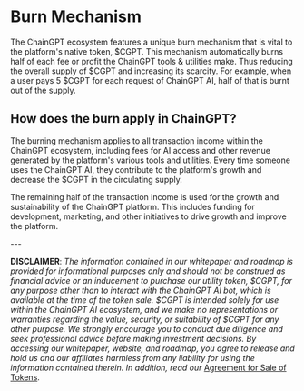 # Burn Mechanism

The ChainGPT ecosystem features a unique burn mechanism that is vital to the platform's native token, $CGPT. This mechanism automatically burns half of each fee or profit the ChainGPT tools & utilities make. Thus reducing the overall supply of $CGPT and increasing its scarcity. For example, when a user pays 5 $CGPT for each request of ChainGPT AI, half of that is burnt out of the supply.&#x20;

## How does the burn apply in ChainGPT?

The burning mechanism applies to all transaction income within the ChainGPT ecosystem, including fees for AI access and other revenue generated by the platform's various tools and utilities. Every time someone uses the ChainGPT AI, they contribute to the platform's growth and decrease the $CGPT in the circulating supply.

The remaining half of the transaction income is used for the growth and sustainability of the ChainGPT platform. This includes funding for development, marketing, and other initiatives to drive growth and improve the platform.&#x20;

\---

**DISCLAIMER**: _The information contained in our whitepaper and roadmap is provided for informational purposes only and should not be construed as financial advice or an inducement to purchase our utility token, $CGPT, for any purpose other than to interact with the ChainGPT AI bot, which is available at the time of the token sale. $CGPT is intended solely for use within the ChainGPT AI ecosystem, and we make no representations or warranties regarding the value, security, or suitability of $CGPT for any other purpose. We strongly encourage you to conduct due diligence and seek professional advice before making investment decisions. By accessing our whitepaper, website, and roadmap, you agree to release and hold us and our affiliates harmless from any liability for using the information contained therein.  In addition, read our_ [Agreement for Sale of Tokens](https://www.chaingpt.org/licences).
